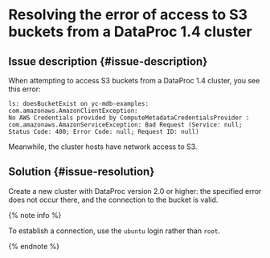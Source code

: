 # Resolving the error of access to S3 buckets from a DataProc 1.4 cluster


## Issue description {#issue-description}

When attempting to access S3 buckets from a DataProc 1.4 cluster, you see this error:
```
ls: doesBucketExist on yc-mdb-examples: com.amazonaws.AmazonClientException:
No AWS Credentials provided by ComputeMetadataCredentialsProvider : com.amazonaws.AmazonServiceException: Bad Request (Service: null; Status Code: 400; Error Code: null; Request ID: null)
```
Meanwhile, the cluster hosts have network access to S3.

## Solution {#issue-resolution}

Create a new cluster with DataProc version 2.0 or higher: the specified error does not occur there, and the connection to the bucket is valid.

{% note info %}

To establish a connection, use the `ubuntu` login rather than `root`.

{% endnote %}
